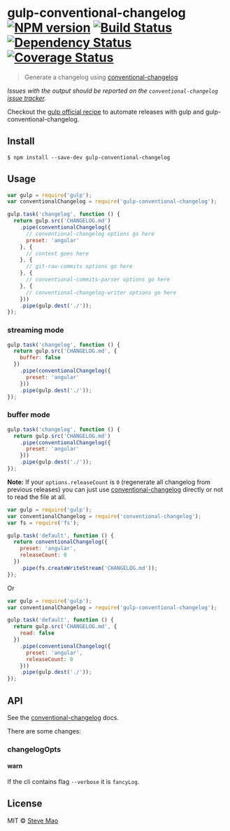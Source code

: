 # gulp-conventional-changelog [![NPM version][npm-image]][npm-url] [![Build Status][travis-image]][travis-url] [![Dependency Status][daviddm-image]][daviddm-url] [![Coverage Status][coveralls-image]][coveralls-url]

> Generate a changelog using [conventional-changelog](https://github.com/ajoslin/conventional-changelog)

*Issues with the output should be reported on the `conventional-changelog` [issue tracker](https://github.com/ajoslin/conventional-changelog/issues).*

Checkout the [gulp official recipe](https://github.com/gulpjs/gulp/blob/master/docs/recipes/automate-release-workflow.md) to automate releases with gulp and gulp-conventional-changelog.


## Install

```
$ npm install --save-dev gulp-conventional-changelog
```


## Usage

```js
var gulp = require('gulp');
var conventionalChangelog = require('gulp-conventional-changelog');

gulp.task('changelog', function () {
  return gulp.src('CHANGELOG.md')
    .pipe(conventionalChangelog({
      // conventional-changelog options go here
      preset: 'angular'
    }, {
      // context goes here
    }, {
      // git-raw-commits options go here
    }, {
      // conventional-commits-parser options go here
    }, {
      // conventional-changelog-writer options go here
    }))
    .pipe(gulp.dest('./'));
});
```

### streaming mode

```js
gulp.task('changelog', function () {
  return gulp.src('CHANGELOG.md', {
    buffer: false
  })
    .pipe(conventionalChangelog({
      preset: 'angular'
    }))
    .pipe(gulp.dest('./'));
});
```

### buffer mode

```js
gulp.task('changelog', function () {
  return gulp.src('CHANGELOG.md')
    .pipe(conventionalChangelog({
      preset: 'angular'
    }))
    .pipe(gulp.dest('./'));
});
```

**Note:** If your `options.releaseCount` is `0` (regenerate all changelog from previous releases) you can just use [conventional-changelog](https://github.com/ajoslin/conventional-changelog) directly or not to read the file at all.

```js
var gulp = require('gulp');
var conventionalChangelog = require('conventional-changelog');
var fs = require('fs');

gulp.task('default', function () {
  return conventionalChangelog({
    preset: 'angular',
    releaseCount: 0
  })
    .pipe(fs.createWriteStream('CHANGELOG.md'));
});
```

Or

```js
var gulp = require('gulp');
var conventionalChangelog = require('gulp-conventional-changelog');

gulp.task('default', function () {
  return gulp.src('CHANGELOG.md', {
    read: false
  })
    .pipe(conventionalChangelog({
      preset: 'angular',
      releaseCount: 0
    }))
    .pipe(gulp.dest('./'));
});
```


## API

See the [conventional-changelog](https://github.com/ajoslin/conventional-changelog) docs.

There are some changes:

### changelogOpts

#### warn

If the cli contains flag `--verbose` it is `fancyLog`.


## License

MIT © [Steve Mao](https://github.com/stevemao)


[npm-image]: https://badge.fury.io/js/gulp-conventional-changelog.svg
[npm-url]: https://npmjs.org/package/gulp-conventional-changelog
[travis-image]: https://travis-ci.org/conventional-changelog/gulp-conventional-changelog.svg?branch=master
[travis-url]: https://travis-ci.org/conventional-changelog/gulp-conventional-changelog
[daviddm-image]: https://david-dm.org/conventional-changelog/gulp-conventional-changelog.svg?theme=shields.io
[daviddm-url]: https://david-dm.org/conventional-changelog/gulp-conventional-changelog
[coveralls-image]: https://coveralls.io/repos/github/conventional-changelog/gulp-conventional-changelog/badge.svg
[coveralls-url]: https://coveralls.io/r/conventional-changelog/gulp-conventional-changelog
